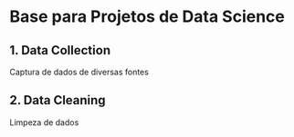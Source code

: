 # Base para Projetos de Data Science

## 1. Data Collection

Captura de dados de diversas fontes

## 2. Data Cleaning

Limpeza de dados